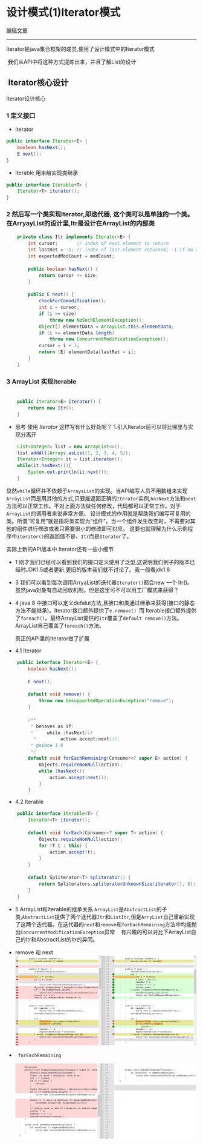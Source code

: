
# 设计模式(1)Iterator模式
[编辑文章](https://github.com/WilliamGai/WilliamGai.github.io/edit/master/java/%E8%AE%BE%E8%AE%A1%E6%A8%A1%E5%BC%8F%E4%B9%8B%E7%BE%8E(1)Iterator%E6%A8%A1%E5%BC%8F.md)  
  
---  
  
Iterator是java集合框架的成员,使用了设计模式中的Iterator模式
  
  我们从API中将这种方式提炼出来，并且了解List的设计
  
##  Iterator核心设计
Iterator设计核心
### 1 定义接口

- Iterator
``` java
public interface Iterator<E> {
    boolean hasNext();
    E next();
}
```
- Iterable 用来给实现类继承
``` java
public interface Iterable<T> {
    Iterator<T> iterator();
}
```
### 2 然后写一个类实现Iterator,即迭代器, 这个类可以是单独的一个类。在ArryayList的设计里,Itr是设计在ArrayList的内部类
``` java
    private class Itr implements Iterator<E> {
        int cursor;       // index of next element to return
        int lastRet = -1; // index of last element returned; -1 if no such
        int expectedModCount = modCount;

        public boolean hasNext() {
            return cursor != size;
        }

        public E next() {
            checkForComodification();
            int i = cursor;
            if (i >= size)
                throw new NoSuchElementException();
            Object[] elementData = ArrayList.this.elementData;
            if (i >= elementData.length)
                throw new ConcurrentModificationException();
            cursor = i + 1;
            return (E) elementData[lastRet = i];
        }
    }
```
### 3 ArrayList 实现Iterable
``` java
    
    public Iterator<E> iterator() {
        return new Itr();
    }
```
- 思考
使用 _Iterator_ 这样写有什么好处呢？
1.引入Iterator后可以将比哪里与实现分离开
``` java
    List<Integer> list = new ArrayList<>();
    list.addAll(Arrays.asList(1, 2, 3, 4, 5));
    Iterator<Integer> it = list.iterator();
	while(it.hasNext()){
		System.out.println(it.next());
	}
```
   显然`while`循环并不依赖于`ArraysList`的实现。当API编写人员不用数组来实现`ArrayList`而是用其他的方式,只要能返回正确的`Iterator`实例,`hasNext`方法和`next`方法可以正常工作。不对上面方法做任何修改，代码都可以正常工作。对于`ArrayList`的调用者来说非常方便。
   设计模式的作用就是帮助我们编写可复用的类。所谓“可复用”就是指将类实现为“组件”，当一个组件发生改变时，不需要对其他的组件进行修改或者只需要很小的修改即可对应。
这要也就理解为什么示例程序中`iterator()`的返回值不是、`Itr`而是`Iterator`了。

实际上新的API版本中
Iterator还有一些小细节

- 1 刚才我们已经可以看到我们的接口定义使用了泛型,这说明我们例子的版本已经时JDK1.5或者更新,更旧的版本我们就不讨论了。我一般看jdk1.8
- 3 我们可以看到每次调用ArryaList的迭代器`Iterator()`都会new 一个 Itr()。虽然java对象有自动回收机制。但是这里可不可以用工厂模式来获得？
- 4 java 8 中接口可以定义defalut方法,且接口和类通过继承来获得(接口的静态方法不能继承)。Iterator接口额外提供了`e.remove() `而 Iterable接口额外提供了`foreach()`。最终ArrayList提供的`Itr`覆盖了`default remove()`方法。ArrayList自己覆盖了`foreach()`方法。

  真正的API里的Iterator做了扩展
- 4.1 Iterator
``` java
    public interface Iterator<E> {
        boolean hasNext();

        E next();

        default void remove() {
            throw new UnsupportedOperationException("remove");
        }

        /**
         * behaves as if:
         *     while (hasNext())
          *         action.accept(next());
         * @since 1.8
         */
        default void forEachRemaining(Consumer<? super E> action) {
            Objects.requireNonNull(action);
            while (hasNext())
                action.accept(next());
        	}
    	}
```

- 4.2 Iterable
``` java
    public interface Iterable<T> {
        Iterator<T> iterator();

        default void forEach(Consumer<? super T> action) {
            Objects.requireNonNull(action);
            for (T t : this) {
                action.accept(t);
            }
        }

        default Spliterator<T> spliterator() {
            return Spliterators.spliteratorUnknownSize(iterator(), 0);
        }
    }
```
- 5 ArrayList和Iterable的继承关系
    `ArrayList`是`AbstractList`的子类,`AbstractList`提供了两个迭代器`Itr`和`ListItr`,但是`ArryList`自己重新实现了这两个迭代器。在迭代器的`next`和`remove`和`forEachRemaining`方法中均能抛出`ConcurrentModificationException`异常
    有兴趣的可以对比下ArrayList自己的Itr和AbstractList的Itr的异同。
          
- remove 和 next
    ![image](image/gof_iterator_01.PNG)
      
-      forEachRemaining
  
  
    ![image](image/gof_iterator_02.PNG)
